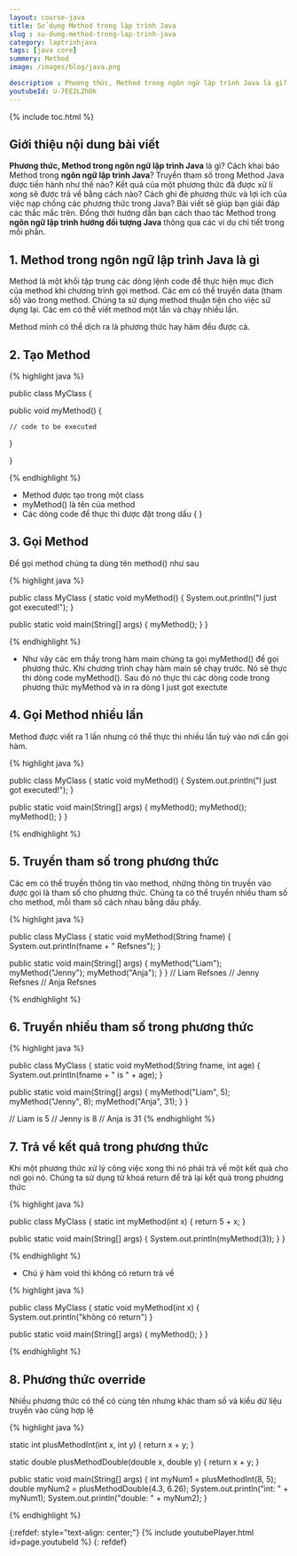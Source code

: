```yaml
---
layout: course-java
title: Sử dụng Method trong lập trình Java
slug : su-dung-method-trong-lap-trinh-java
category: laptrinhjava
tags: [java core]
summery: Method  
image: /images/blog/java.png

description : Phương thức, Method trong ngôn ngữ lập trình Java là gì? Cách khai báo Method trong ngôn ngữ lập trình Java? Truyền tham số trong Method Java được tiến hành như thế nào? Kết quả của một phương thức đã được xử lí xong sẽ được trả về bằng cách nào? Cách ghi đè phương thức và lợi ích của việc nạp chồng các phương thức trong Java? Bài viết sẽ giúp bạn giải đáp các thắc mắc trên. Đồng thời hướng dẫn bạn cách thao tác Method trong ngôn ngữ lập trình hướng đối tượng Java thông qua các ví dụ chi tiết trong mỗi phần.
youtubeId: U-7EE2LZhOk
---
```


{% include toc.html %}

## **Giới thiệu nội dung bài viết**

<b>Phương thức, Method trong ngôn ngữ lập trình Java</b> là gì? Cách khai báo Method trong <b>ngôn ngữ lập trình Java</b>? Truyền tham số trong Method Java được tiến hành như thế nào? Kết quả của một phương thức đã được xử lí xong sẽ được trả về bằng cách nào? Cách ghi đè phương thức và lợi ích của việc nạp chồng các phương thức trong Java? Bài viết sẽ giúp bạn giải đáp các thắc mắc trên. Đồng thời hướng dẫn bạn cách thao tác Method trong <b>ngôn ngữ lập trình hướng đối tượng Java</b> thông qua các ví dụ chi tiết trong mỗi phần.


## **1. Method trong ngôn ngữ lập trình Java là gì**

Method là một khối tập trung các dòng lệnh code để thực hiện mục đích của method khi chương trình gọi method. Các em có thể truyền data (tham số) vào trong method. Chúng ta sử dụng method thuận tiện cho việc sử dụng lại. Các em có thể viết method một lần và chạy nhiều lần.

Method mình có thể dịch ra là phương thức hay hàm đều được cả.

## **2. Tạo Method**

{% highlight java  %}

public class MyClass {

  public void myMethod() {

    // code to be executed
  }

}

{% endhighlight %}

- Method  được tạo trong một class
- myMethod() là tên của method
- Các dòng code để thực thi được đặt trong dấu { }

## **3. Gọi Method**

Để gọi method chúng ta dùng tên method() như sau

{% highlight java  %}

public class MyClass {
  static void myMethod() {
    System.out.println("I just got executed!");
  }

  public static void main(String[] args) {
    myMethod();
  }
}

{% endhighlight %}

- Như vậy các em thấy trong hàm main chúng ta gọi myMethod() để gọi phương thức. Khi chương trình chạy hàm main sẽ chạy trước. Nó sẽ thực thi dòng code myMethod(). Sau đó nó thực thi các dòng code trong phương thức myMethod và in ra dòng I just got exectute

## **4. Gọi Method nhiều lần**

Method được viết ra 1 lần nhưng có thể thực thi nhiều lần tuỳ vào nơi cần gọi hàm.

{% highlight java  %}

public class MyClass {
  static void myMethod() {
    System.out.println("I just got executed!");
  }

  public static void main(String[] args) {
    myMethod();
    myMethod();
    myMethod();
  }
}

{% endhighlight %}

## **5. Truyền tham số trong phương thức**

Các em có thể truyền thông tin vào method, những thông tin truyền vào được gọi là tham số cho phương thức. Chúng ta có thể truyền nhiều tham số cho method, mỗi tham số cách nhau bằng dấu phẩy.

{% highlight java  %}

public class MyClass {
  static void myMethod(String fname) {
    System.out.println(fname + " Refsnes");
  }

  public static void main(String[] args) {
    myMethod("Liam");
    myMethod("Jenny");
    myMethod("Anja");
  }
}
// Liam Refsnes
// Jenny Refsnes
// Anja Refsnes

{% endhighlight %}

## **6. Truyền nhiều tham số trong phương thức**

{% highlight java  %}

public class MyClass {
  static void myMethod(String fname, int age) {
    System.out.println(fname + " is " + age);
  }

  public static void main(String[] args) {
    myMethod("Liam", 5);
    myMethod("Jenny", 8);
    myMethod("Anja", 31);
  }
}

// Liam is 5
// Jenny is 8
// Anja is 31
{% endhighlight %}

## **7. Trả về kết quả trong phương thức**

Khi một phương thức xử lý công việc xong thì nó phải trả về một kết quả cho nơi gọi nó. Chúng ta sử dụng từ khoá return để trả lại kết quả trong phương thức

{% highlight java  %}

public class MyClass {
  static int myMethod(int x) {
    return 5 + x;
  }

  public static void main(String[] args) {
    System.out.println(myMethod(3));
  }
}

{% endhighlight %}

- Chú ý hàm void thì không có return trả về 

{% highlight java  %}

public class MyClass {
  static void myMethod(int x) {
      System.out.println("không có return")
  }

  public static void main(String[] args) {
      myMethod();
  }
}

{% endhighlight %}

## **8. Phương thức override**

Nhiều phương thức có thể có cùng tên nhưng khác tham số và kiểu dữ liệu truyền vào cũng hợp lệ


{% highlight java  %}

static int plusMethodInt(int x, int y) {
  return x + y;
}

static double plusMethodDouble(double x, double y) {
  return x + y;
}

public static void main(String[] args) {
  int myNum1 = plusMethodInt(8, 5);
  double myNum2 = plusMethodDouble(4.3, 6.26);
  System.out.println("int: " + myNum1);
  System.out.println("double: " + myNum2);
}

{% endhighlight %}

{:refdef: style="text-align: center;"}
{% include youtubePlayer.html id=page.youtubeId %}
{: refdef}


